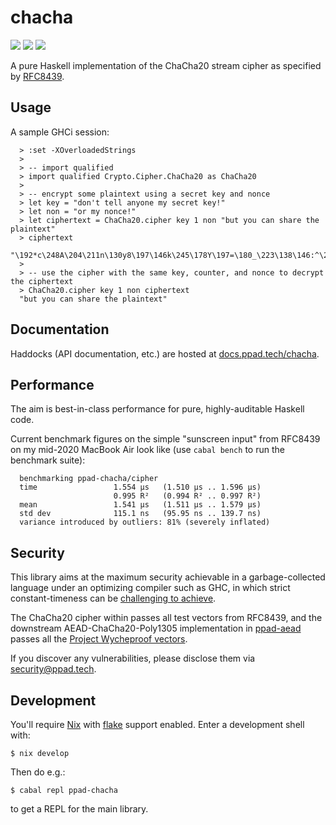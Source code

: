 # chacha

[![](https://img.shields.io/hackage/v/ppad-chacha?color=blue)](https://hackage.haskell.org/package/ppad-chacha)
![](https://img.shields.io/badge/license-MIT-brightgreen)
[![](https://img.shields.io/badge/haddock-chacha-lightblue)](https://docs.ppad.tech/chacha)

A pure Haskell implementation of the ChaCha20 stream cipher as specified
by [RFC8439][8439].

## Usage

A sample GHCi session:

```
  > :set -XOverloadedStrings
  >
  > -- import qualified
  > import qualified Crypto.Cipher.ChaCha20 as ChaCha20
  >
  > -- encrypt some plaintext using a secret key and nonce
  > let key = "don't tell anyone my secret key!"
  > let non = "or my nonce!"
  > let ciphertext = ChaCha20.cipher key 1 non "but you can share the plaintext"
  > ciphertext
  "\192*c\248A\204\211n\130y8\197\146k\245\178Y\197=\180_\223\138\146:^\206\&0\v[\201"
  >
  > -- use the cipher with the same key, counter, and nonce to decrypt the ciphertext
  > ChaCha20.cipher key 1 non ciphertext
  "but you can share the plaintext"
```

## Documentation

Haddocks (API documentation, etc.) are hosted at
[docs.ppad.tech/chacha][hadoc].

## Performance

The aim is best-in-class performance for pure, highly-auditable Haskell
code.

Current benchmark figures on the simple "sunscreen input" from RFC8439
on my mid-2020 MacBook Air look like (use `cabal bench` to run the
benchmark suite):

```
  benchmarking ppad-chacha/cipher
  time                 1.554 μs   (1.510 μs .. 1.596 μs)
                       0.995 R²   (0.994 R² .. 0.997 R²)
  mean                 1.541 μs   (1.511 μs .. 1.579 μs)
  std dev              115.1 ns   (95.95 ns .. 139.7 ns)
  variance introduced by outliers: 81% (severely inflated)
```

## Security

This library aims at the maximum security achievable in a
garbage-collected language under an optimizing compiler such as GHC, in
which strict constant-timeness can be [challenging to achieve][const].

The ChaCha20 cipher within passes all test vectors from RFC8439,
and the downstream AEAD-ChaCha20-Poly1305 implementation in
[ppad-aead](https://github.com/ppad-tech/aead) passes all the [Project
Wycheproof vectors][wyche].


If you discover any vulnerabilities, please disclose them via
security@ppad.tech.

## Development

You'll require [Nix][nixos] with [flake][flake] support enabled. Enter a
development shell with:

```
$ nix develop
```

Then do e.g.:

```
$ cabal repl ppad-chacha
```

to get a REPL for the main library.

[8439]: https://datatracker.ietf.org/doc/html/rfc8439
[nixos]: https://nixos.org/
[flake]: https://nixos.org/manual/nix/unstable/command-ref/new-cli/nix3-flake.html
[hadoc]: https://docs.ppad.tech/chacha
[const]: https://www.chosenplaintext.ca/articles/beginners-guide-constant-time-cryptography.html
[wyche]: https://github.com/C2SP/wycheproof

